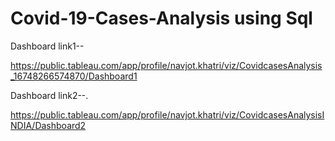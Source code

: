 # Covid-19-Cases-Analysis using Sql
Dashboard link1-- 

https://public.tableau.com/app/profile/navjot.khatri/viz/CovidcasesAnalysis_16748266574870/Dashboard1

Dashboard link2--.

https://public.tableau.com/app/profile/navjot.khatri/viz/CovidcasesAnalysisINDIA/Dashboard2
